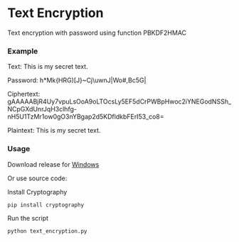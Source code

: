 # Text Encryption

Text encryption with password using function PBKDF2HMAC

### Example

Text: This is my secret text.

Password: h*Mk{HRG)[J}~Cj\uwnJ|Wo#,Bc5G|

Ciphertext: gAAAAABjR4Uy7vpuLsOoA9oLTOcsLy5EF5dCrPWBpHwoc2iYNEGodNSSh_NCpGXdUnrJqH3clhfg-nH5U1TzMr1ow0gO3nYBgap2d5KDfldkbFErI53_co8=

Plaintext: This is my secret text.

### Usage

Download release for [Windows](https://github.com/ilyakotsar/text-encryption/releases/download/v1.0.0/text_encryption.exe)

Or use source code:

Install Cryptography
```
pip install cryptography
```

Run the script
```
python text_encryption.py
```
